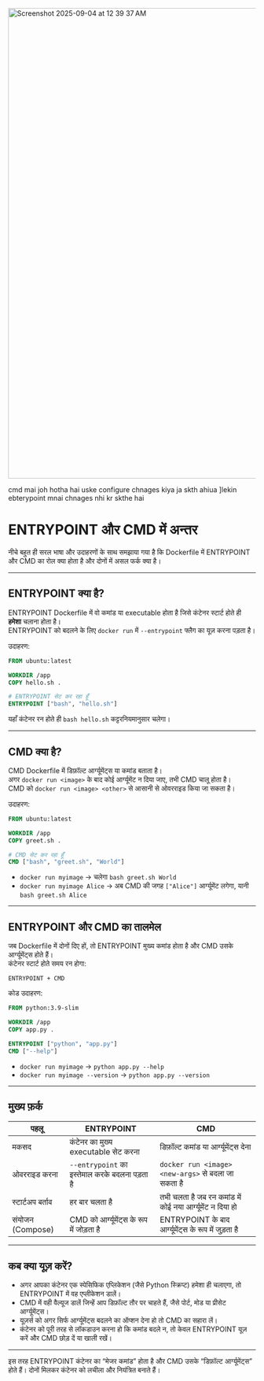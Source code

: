 


<img width="1470" height="956" alt="Screenshot 2025-09-04 at 12 39 37 AM" src="https://github.com/user-attachments/assets/957d0e51-e1db-4b55-8c29-08e9d0943eb5" />


cmd mai joh hotha hai uske configure chnages kiya ja skth ahiua ]lekin ebterypoint mnai chnages nhi kr skthe hai




# ENTRYPOINT और CMD में अन्तर

नीचे बहुत ही सरल भाषा और उदाहरणों के साथ समझाया गया है कि Dockerfile में ENTRYPOINT और CMD का रोल क्या होता है और दोनों में असल फर्क क्या है।

---

## ENTRYPOINT क्या है?

ENTRYPOINT Dockerfile में वो कमांड या executable होता है जिसे कंटेनर स्टार्ट होते ही **हमेशा** चलाना होता है।  
ENTRYPOINT को बदलने के लिए `docker run` में `--entrypoint` फ्लैग का यूज़ करना पड़ता है।

उदाहरण:
```dockerfile
FROM ubuntu:latest

WORKDIR /app
COPY hello.sh .

# ENTRYPOINT सेट कर रहा हूँ
ENTRYPOINT ["bash", "hello.sh"]
```
यहाँ कंटेनर रन होते ही `bash hello.sh` कट्टरनियमानुसार चलेगा।

---

## CMD क्या है?

CMD Dockerfile में डिफ़ॉल्ट आर्ग्यूमेंट्स या कमांड बताता है।  
अगर `docker run <image>` के बाद कोई आर्ग्यूमेंट न दिया जाए, तभी CMD चालू होता है।  
CMD को `docker run <image> <other>` से आसानी से ओवरराइड किया जा सकता है।

उदाहरण:
```dockerfile
FROM ubuntu:latest

WORKDIR /app
COPY greet.sh .

# CMD सेट कर रहा हूँ
CMD ["bash", "greet.sh", "World"]
```
- `docker run myimage` → चलेगा `bash greet.sh World`  
- `docker run myimage Alice` → अब CMD की जगह `["Alice"]` आर्ग्यूमेंट लगेगा, यानी `bash greet.sh Alice`

---

## ENTRYPOINT और CMD का तालमेल

जब Dockerfile में दोनों दिए हों, तो ENTRYPOINT मुख्य कमांड होता है और CMD उसके आर्ग्यूमेंट्स होते हैं।  
कंटेनर स्टार्ट होते समय रन होगा:
```
ENTRYPOINT + CMD
```

कोड उदाहरण:
```dockerfile
FROM python:3.9-slim

WORKDIR /app
COPY app.py .

ENTRYPOINT ["python", "app.py"]
CMD ["--help"]
```
- `docker run myimage` → `python app.py --help`  
- `docker run myimage --version` → `python app.py --version`

---

## मुख्य फ़र्क

| पहलू               | ENTRYPOINT                                          | CMD                                                |
| ------------------ | ---------------------------------------------------- | -------------------------------------------------- |
| मकसद              | कंटेनर का मुख्य executable सेट करना                   | डिफ़ॉल्ट कमांड या आर्ग्यूमेंट्स देना               |
| ओवरराइड करना      | `--entrypoint` का इस्तेमाल करके बदलना पड़ता है        | `docker run <image> <new-args>` से बदला जा सकता है |
| स्टार्टअप बर्ताव    | हर बार चलता है                                        | तभी चलता है जब रन कमांड में कोई नया आर्ग्यूमेंट न दिया हो |
| संयोजन (Compose)  | CMD को आर्ग्यूमेंट्स के रूप में जोड़ता है               | ENTRYPOINT के बाद आर्ग्यूमेंट्स के रूप में जुड़ता है |

---

## कब क्या यूज़ करें?

- अगर आपका कंटेनर एक स्पेसिफिक एप्लिकेशन (जैसे Python स्क्रिप्ट) हमेशा ही चलाएगा, तो ENTRYPOINT में वह एप्लीकेशन डालें।  
- CMD में वही वैल्यूज डालें जिन्हें आप डिफ़ॉल्ट तौर पर चाहते हैं, जैसे पोर्ट, मोड या प्रीसेट आर्ग्यूमेंट्स।  
- यूज़र्स को अगर सिर्फ आर्ग्यूमेंट्स बदलने का ऑप्शन देना हो तो CMD का सहारा लें।  
- कंटेनर को पूरी तरह से लॉकडाउन करना हो कि कमांड बदले न, तो केवल ENTRYPOINT यूज़ करें और CMD छोड़ दें या खाली रखें।

---

इस तरह ENTRYPOINT कंटेनर का “मेजर कमांड” होता है और CMD उसके “डिफ़ॉल्ट आर्ग्यूमेंट्स” होते हैं। दोनों मिलकर कंटेनर को लचीला और नियंत्रित बनाते हैं।

